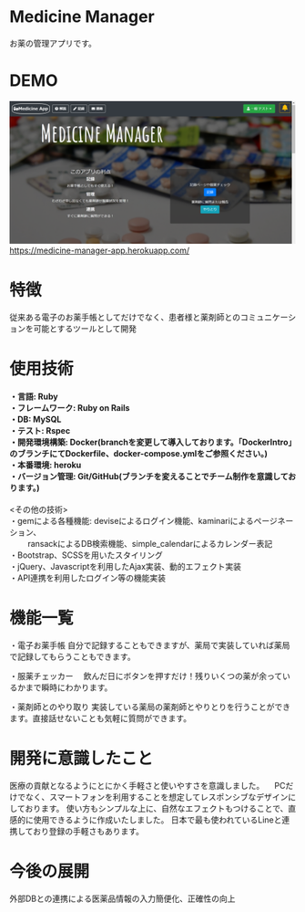 # Medicine Manager
 お薬の管理アプリです。
 
# DEMO
 ![Top画面](app/assets/images/Top.png "Top")
 https://medicine-manager-app.herokuapp.com/
 
 
# 特徴
 従来ある電子のお薬手帳としてだけでなく、患者様と薬剤師とのコミュニケーションを可能とするツールとして開発

 
# 使用技術
<h4>・言語: Ruby<br>	
・フレームワーク: Ruby on Rails<br>
・DB: MySQL<br>
・テスト: Rspec<br>
・開発環境構築: Docker(branchを変更して導入しております。「DockerIntro」のブランチにてDockerfile、docker-compose.ymlをご参照ください。)<br>
・本番環境: heroku<br>
・バージョン管理: Git/GitHub(ブランチを変えることでチーム制作を意識しております。)<br></h4>

<その他の技術><br>
・gemによる各種機能: deviseによるログイン機能、kaminariによるページネーション、<br>
		　　              ransackによるDB検索機能、simple_calendarによるカレンダー表記<br>
・Bootstrap、SCSSを用いたスタイリング<br>
・jQuery、Javascriptを利用したAjax実装、動的エフェクト実装<br>
・API連携を利用したログイン等の機能実装


# 機能一覧
 ・電子お薬手帳
   自分で記録することもできますが、薬局で実装していれば薬局で記録してもらうこともできます。
   
 ・服薬チェッカー
 　飲んだ日にボタンを押すだけ！残りいくつの薬が余っているかまで瞬時にわかります。
  
 ・薬剤師とのやり取り
   実装している薬局の薬剤師とやりとりを行うことができます。直接話せないことも気軽に質問ができます。

# 開発に意識したこと
  医療の貢献となるようにとにかく手軽さと使いやすさを意識しました。
　PCだけでなく、スマートフォンを利用することを想定してレスポンシブなデザインにしております。
  使い方もシンプルな上に、自然なエフェクトもつけることで、直感的に使用できるように作成いたしました。
  日本で最も使われているLineと連携しており登録の手軽さもあります。 
 
# 今後の展開
  外部DBとの連携による医薬品情報の入力簡便化、正確性の向上
  
